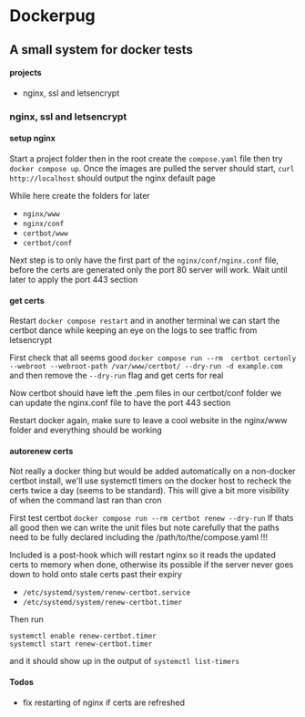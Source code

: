 # Dockerpug

## A small system for docker tests

#### projects

- nginx, ssl and letsencrypt


### nginx, ssl and letsencrypt

#### setup nginx

Start a project folder then in the root create the `compose.yaml` file then try `docker compose up`. Once the images are pulled the server should start, `curl http://localhost` should output the nginx default page

While here create the folders for later
 - `nginx/www`
 - `nginx/conf`
 - `certbot/www`
 - `certbot/conf`

Next step is to only have the first part of the `nginx/conf/nginx.conf` file, before the certs are generated only the port 80 server will work. Wait until later to apply the port 443 section

#### get certs

Restart `docker compose restart` and in another terminal we can start the certbot dance while keeping an eye on the logs to see traffic from letsencrypt

First check that all seems good
`docker compose run --rm  certbot certonly --webroot --webroot-path /var/www/certbot/ --dry-run -d example.com` 
and then remove the `--dry-run` flag and get certs for real

Now certbot should have left the .pem files in our certbot/conf folder we can update the nginx.conf file to have the port 443 section

Restart docker again, make sure to leave a cool website in the nginx/www folder and everything should be working

#### autorenew certs

Not really a docker thing but would be added automatically on a non-docker certbot install, we'll use systemctl timers on the docker host to recheck the certs twice a day (seems to be standard). This will give a bit more visibility of when the command last ran than cron

First test certbot `docker compose run --rm certbot renew --dry-run` If thats all good then we can write the unit files but note carefully that the paths need to be fully declared including the /path/to/the/compose.yaml !!!

Included is a post-hook which will restart nginx so it reads the updated certs to memory when done, otherwise its possible if the server never goes down to hold onto stale certs past their expiry

- `/etc/systemd/system/renew-certbot.service`
- `/etc/systemd/system/renew-certbot.timer`

Then run
```
systemctl enable renew-certbot.timer
systemctl start renew-certbot.timer
```
and it should show up in the output of `systemctl list-timers`

#### Todos

- fix restarting of nginx if certs are refreshed
